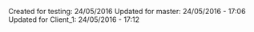 Created for testing: 24/05/2016
Updated for master: 24/05/2016 - 17:06
Updated for Client_1: 24/05/2016 - 17:12